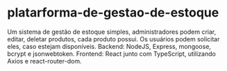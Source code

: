 # platarforma-de-gestao-de-estoque
Um sistema de gestão de estoque simples, administradores podem criar, editar, deletar produtos, cada produto possui. Os usuários podem solicitar eles, caso estejam disponíveis.
Backend: NodeJS, Express, mongoose, bcrypt e jsonwebtoken. Frontend: React junto com TypeScript, utilizando Axios e react-router-dom.
